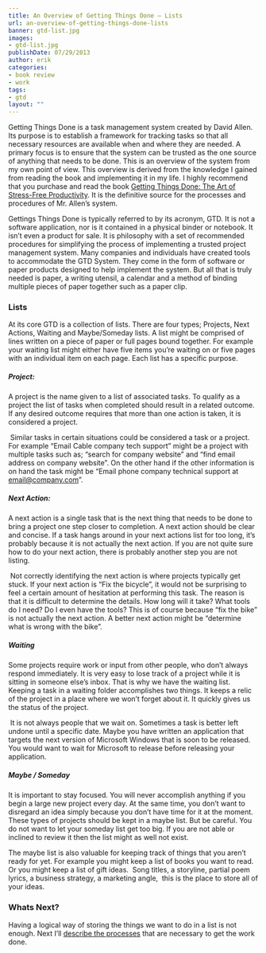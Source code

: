 ```yaml
---
title: An Overview of Getting Things Done – Lists
url: an-overview-of-getting-things-done-lists
banner: gtd-list.jpg
images:
- gtd-list.jpg
publishDate: 07/29/2013
author: erik
categories:
- book review
- work
tags:
- gtd
layout: ""
---
```

Getting Things Done is a task management system created by David Allen. Its purpose is to establish a framework for tracking tasks so that all necessary resources are available when and where they are needed. A primary focus is to ensure that the system can be trusted as the one source of anything that needs to be done. This is an overview of the system from my own point of view. This overview is derived from the knowledge I gained from reading the book and implementing it in my life. I highly recommend that you purchase and read the book [Getting Things Done: The Art of Stress-Free Productivity](https://www.amazon.com/Getting-Things-Done-Stress-Free-Productivity/dp/B007J5D4QQ/ref=sr_1_3?ie=UTF8&qid=1471890232&sr=8-3&keywords=getting+things+done). It is the definitive source for the processes and procedures of Mr. Allen’s system.

Gettings Things Done is typically referred to by its acronym, GTD. It is not a software application, nor is it contained in a physical binder or notebook. It isn’t even a product for sale. It is philosophy with a set of recommended procedures for simplifying the process of implementing a trusted project management system. Many companies and individuals have created tools to accommodate the GTD System. They come in the form of software or paper products designed to help implement the system. But all that is truly needed is paper, a writing utensil, a calendar and a method of binding multiple pieces of paper together such as a paper clip.

<h3 dir="ltr">
  Lists
</h3>

<p dir="ltr">
  At its core GTD is a collection of lists. There are four types; Projects, Next Actions, Waiting and Maybe/Someday lists. A list might be comprised of lines written on a piece of paper or full pages bound together. For example your waiting list might either have five items you’re waiting on or five pages with an individual item on each page. Each list has a specific purpose.
</p>

<h5 dir="ltr">
  Project:
</h5>

<p dir="ltr">
  A project is the name given to a list of associated tasks. To qualify as a project the list of tasks when completed should result in a related outcome. If any desired outcome requires that more than one action is taken, it is considered a project.
</p>

 Similar tasks in certain situations could be considered a task or a project. For example “Email Cable company tech support” might be a project with multiple tasks such as; “search for company website” and “find email address on company website”. On the other hand if the other information is on hand the task might be “Email phone company technical support at email@company.com”.

<h5 dir="ltr">
  Next Action:
</h5>

<p dir="ltr">
  A next action is a single task that is the next thing that needs to be done to bring a project one step closer to completion. A next action should be clear and concise. If a task hangs around in your next actions list for too long, it’s probably because it is not actually the next action. If you are not quite sure how to do your next action, there is probably another step you are not listing.
</p>

 Not correctly identifying the next action is where projects typically get stuck. If your next action is “Fix the bicycle”, it would not be surprising to feel a certain amount of hesitation at performing this task. The reason is that it is difficult to determine the details. How long will it take? What tools do I need? Do I even have the tools? This is of course because “fix the bike” is not actually the next action. A better next action might be “determine what is wrong with the bike”.

<h5 dir="ltr">
  Waiting
</h5>

<p dir="ltr">
  Some projects require work or input from other people, who don’t always respond immediately. It is very easy to lose track of a project while it is sitting in someone else’s inbox. That is why we have the waiting list. Keeping a task in a waiting folder accomplishes two things. It keeps a relic of the project in a place where we won’t forget about it. It quickly gives us the status of the project.
</p>

 It is not always people that we wait on. Sometimes a task is better left undone until a specific date. Maybe you have written an application that targets the next version of Microsoft Windows that is soon to be released. You would want to wait for Microsoft to release before releasing your application.

<h5 dir="ltr">
  Maybe / Someday
</h5>

<p dir="ltr">
  It is important to stay focused. You will never accomplish anything if you begin a large new project every day. At the same time, you don’t want to disregard an idea simply because you don’t have time for it at the moment. These types of projects should be kept in a maybe list. But be careful. You do not want to let your someday list get too big. If you are not able or inclined to review it then the list might as well not exist.
</p>

The maybe list is also valuable for keeping track of things that you aren’t ready for yet. For example you might keep a list of books you want to read. Or you might keep a list of gift ideas.  Song titles, a storyline, partial poem lyrics, a business strategy, a marketing angle,  this is the place to store all of your ideas.

### Whats Next?

Having a logical way of storing the things we want to do in a list is not enough. Next I&#8217;ll [describe the processes](/2013/08/25/how-to-get-things-done/) that are necessary to get the work done.
